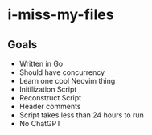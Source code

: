 # i-miss-my-files

## Goals

- Written in Go
- Should have concurrency
- Learn one cool Neovim thing
- Initilization Script
- Reconstruct Script
- Header comments
- Script takes less than 24 hours to run
- No ChatGPT

